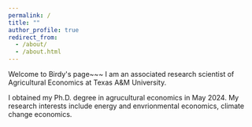 ```yaml
---
permalink: /
title: ""
author_profile: true
redirect_from: 
  - /about/
  - /about.html
---
```


Welcome to Birdy's page~~~ I am an associated research scientist of Agricultural Economics at Texas A&M University.

I obtained my Ph.D. degree in agrucultural economics in May 2024. My research interests include energy and envrionmental economics, climate change economics. 


